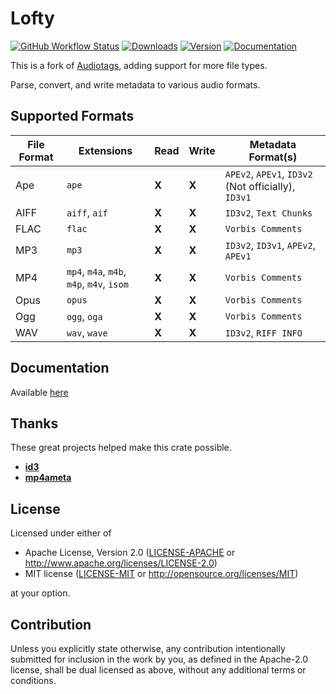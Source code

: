 # Lofty
[![GitHub Workflow Status](https://img.shields.io/github/workflow/status/Serial-ATA/lofty-rs/CI?style=for-the-badge&logo=github)](https://github.com/Serial-ATA/lofty-rs/actions/workflows/ci.yml)
[![Downloads](https://img.shields.io/crates/d/lofty?style=for-the-badge&logo=rust)](https://crates.io/crates/lofty)
[![Version](https://img.shields.io/crates/v/lofty?style=for-the-badge&logo=rust)](https://crates.io/crates/lofty)
[![Documentation](https://img.shields.io/badge/docs.rs-lofty-informational?style=for-the-badge&logo=read-the-docs)](https://docs.rs/lofty/)

This is a fork of [Audiotags](https://github.com/TianyiShi2001/audiotags), adding support for more file types.

Parse, convert, and write metadata to various audio formats.

## Supported Formats

| File Format | Extensions                                | Read | Write | Metadata Format(s)                                 |
|-------------|-------------------------------------------|------|-------|----------------------------------------------------|
| Ape         | `ape`                                     |**X** |**X**  |`APEv2`, `APEv1`, `ID3v2` (Not officially), `ID3v1` |
| AIFF        | `aiff`, `aif`                             |**X** |**X**  |`ID3v2`, `Text Chunks`                              |
| FLAC        | `flac`                                    |**X** |**X**  |`Vorbis Comments`                                   |
| MP3         | `mp3`                                     |**X** |**X**  |`ID3v2`, `ID3v1`, `APEv2`, `APEv1`                  |
| MP4         | `mp4`, `m4a`, `m4b`, `m4p`, `m4v`, `isom` |**X** |**X**  |`Vorbis Comments`                                   |
| Opus        | `opus`                                    |**X** |**X**  |`Vorbis Comments`                                   |
| Ogg         | `ogg`, `oga`                              |**X** |**X**  |`Vorbis Comments`                                   |
| WAV         | `wav`, `wave`                             |**X** |**X**  |`ID3v2`, `RIFF INFO`                                |

## Documentation

Available [here](https://docs.rs/lofty)

## Thanks

These great projects helped make this crate possible.

* [**id3**](https://github.com/polyfloyd/rust-id3)
* [**mp4ameta**](https://github.com/Saecki/rust-mp4ameta)

## License

Licensed under either of

* Apache License, Version 2.0
  ([LICENSE-APACHE](LICENSE-APACHE) or http://www.apache.org/licenses/LICENSE-2.0)
* MIT license
  ([LICENSE-MIT](LICENSE-MIT) or http://opensource.org/licenses/MIT)

at your option.

## Contribution

Unless you explicitly state otherwise, any contribution intentionally submitted
for inclusion in the work by you, as defined in the Apache-2.0 license, shall be
dual licensed as above, without any additional terms or conditions.
